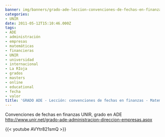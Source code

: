 ```yaml
---
banner: img/banners/grado-ade-leccion-convenciones-de-fechas-en-finanzas-matematicas-economia-unir-2014.jpg
categories:
- UNIR
date: 2011-05-12T15:10:46.000Z
tags:
- ADE
- administración
- empresas
- matemáticas
- financieras
- UNIR
- universidad
- internacional
- La RIoja
- grados
- masters
- online
- educational
- fecha
- valor
title: 'GRADO ADE - Lección: convenciones de fechas en finanzas - Matemáticas economía - UNIR 2014'
---
```


Convenciones de fechas en finanzas
UNIR, grado en ADE
http://www.unir.net/grado-ade-administracion-direccion-empresas.aspx

{{< youtube AVYtr821smQ >}}
